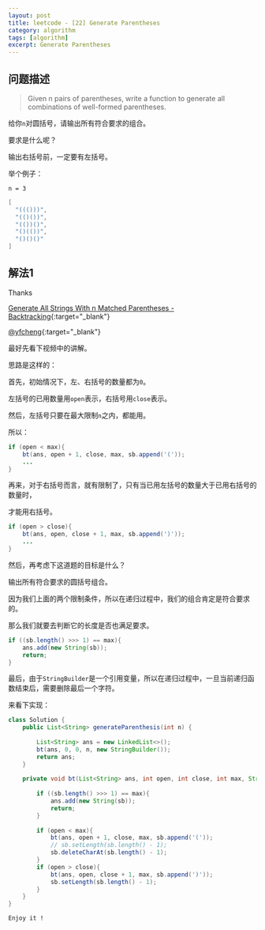 ```yaml
---
layout: post
title: leetcode - [22] Generate Parentheses
category: algorithm
tags: [algorithm]
excerpt: Generate Parentheses
---
```


## 问题描述  

> Given n pairs of parentheses, write a function to generate all combinations of well-formed parentheses.  

给你`n`对圆括号，请输出所有符合要求的组合。  

要求是什么呢？  

输出右括号前，一定要有左括号。  


举个例子：  

`n = 3`

``` java
[
  "((()))",
  "(()())",
  "(())()",
  "()(())",
  "()()()"
]
```


## 解法1  

Thanks  

[Generate All Strings With n Matched Parentheses - Backtracking](https://www.youtube.com/watch?v=sz1qaKt0KGQ){:target="_blank"}  

[@yfcheng](https://leetcode.com/problems/generate-parentheses/discuss/10100/Easy-to-understand-Java-backtracking-solution){:target="_blank"}

最好先看下视频中的讲解。  

思路是这样的：  

首先，初始情况下，左、右括号的数量都为`0`。  

左括号的已用数量用`open`表示，右括号用`close`表示。  

然后，左括号只要在最大限制`n`之内，都能用。  

所以：  

``` java
if (open < max){
    bt(ans, open + 1, close, max, sb.append('('));
    ...
}
```

再来，对于右括号而言，就有限制了，只有当已用左括号的数量大于已用右括号的数量时，  

才能用右括号。  

``` java
if (open > close){
    bt(ans, open, close + 1, max, sb.append(')'));
    ...
}
```

然后，再考虑下这道题的目标是什么？  

输出所有符合要求的圆括号组合。  

因为我们上面的两个限制条件，所以在递归过程中，我们的组合肯定是符合要求的。  

那么我们就要去判断它的长度是否也满足要求。  

``` java
if ((sb.length() >>> 1) == max){
    ans.add(new String(sb));
    return;
}
```

最后，由于`StringBuilder`是一个引用变量，所以在递归过程中，一旦当前递归函数结束后，需要删除最后一个字符。  


来看下实现：  


``` java
class Solution {
    public List<String> generateParenthesis(int n) {
        
        List<String> ans = new LinkedList<>();
        bt(ans, 0, 0, n, new StringBuilder());
        return ans;
    }
    
    private void bt(List<String> ans, int open, int close, int max, StringBuilder sb){
        
        if ((sb.length() >>> 1) == max){
            ans.add(new String(sb));
            return;
        }
        
        if (open < max){
            bt(ans, open + 1, close, max, sb.append('('));
            // sb.setLength(sb.length() - 1);
            sb.deleteCharAt(sb.length() - 1);
        }
        if (open > close){
            bt(ans, open, close + 1, max, sb.append(')'));
            sb.setLength(sb.length() - 1);
        }
    }
}
```

`Enjoy it ! `